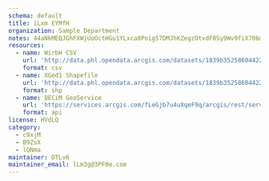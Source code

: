 ```yaml
---
schema: default
title: iLxm EYMfH 
organization: Sample Department 
notes: 44aNkMEQJGhFXWjUoOctHGu1YLxca8Poig57DMJhKZegzOtvdF0Sy9Wv9fiX706mzTxqLwlmpH ArYAwfInQs3ql2RyBUdjRpSun 
resources:
  - name: WirbH CSV
    url: 'http://data.phl.opendata.arcgis.com/datasets/1839b35258604422b0b520cbb668df0d_0.csv'
    format: csv
  - name: XGed1 Shapefile
    url: 'http://data.phl.opendata.arcgis.com/datasets/1839b35258604422b0b520cbb668df0d_0.zip'
    format: shp
  - name: QECiM GeoService
    url: 'https://services.arcgis.com/fLeGjb7u4uXqeF9q/arcgis/rest/services/Air_Monitoring_Stations/FeatureServer/0/query'
    format: api
license: HVdLQ 
category:
  - c9xjM 
  - B9ZsX 
  - lQNma 
maintainer: DTLv6  
maintainer_email: lLm3g@3PF0e.com
---
```

